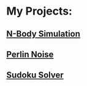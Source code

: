 # My Projects:

## [N-Body Simulation](https://github.com/kipawaa/N-Body)

## [Perlin Noise](https://github.com/kipawaa/Perlin-Noise)

## [Sudoku Solver](https://github.com/kipawaa/Sudoku)

